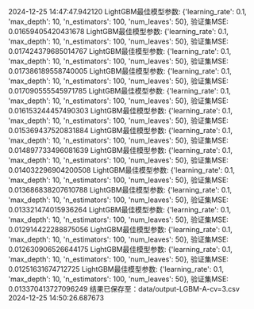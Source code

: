 2024-12-25 14:47:47.942120
LightGBM最佳模型参数: {'learning_rate': 0.1, 'max_depth': 10, 'n_estimators': 100, 'num_leaves': 50}, 验证集MSE: 0.01659405420431678
LightGBM最佳模型参数: {'learning_rate': 0.1, 'max_depth': 10, 'n_estimators': 100, 'num_leaves': 50}, 验证集MSE: 0.017424379685014767
LightGBM最佳模型参数: {'learning_rate': 0.1, 'max_depth': 10, 'n_estimators': 100, 'num_leaves': 50}, 验证集MSE: 0.017386189558740005
LightGBM最佳模型参数: {'learning_rate': 0.1, 'max_depth': 10, 'n_estimators': 100, 'num_leaves': 50}, 验证集MSE: 0.017090555545971785
LightGBM最佳模型参数: {'learning_rate': 0.1, 'max_depth': 10, 'n_estimators': 100, 'num_leaves': 50}, 验证集MSE: 0.016153244457490303
LightGBM最佳模型参数: {'learning_rate': 0.1, 'max_depth': 10, 'n_estimators': 100, 'num_leaves': 50}, 验证集MSE: 0.015369437520831884
LightGBM最佳模型参数: {'learning_rate': 0.1, 'max_depth': 10, 'n_estimators': 100, 'num_leaves': 50}, 验证集MSE: 0.014897733496081639
LightGBM最佳模型参数: {'learning_rate': 0.1, 'max_depth': 10, 'n_estimators': 100, 'num_leaves': 50}, 验证集MSE: 0.014032296904200508
LightGBM最佳模型参数: {'learning_rate': 0.1, 'max_depth': 10, 'n_estimators': 100, 'num_leaves': 50}, 验证集MSE: 0.013686838207610788
LightGBM最佳模型参数: {'learning_rate': 0.1, 'max_depth': 10, 'n_estimators': 100, 'num_leaves': 50}, 验证集MSE: 0.013321474015936264
LightGBM最佳模型参数: {'learning_rate': 0.1, 'max_depth': 10, 'n_estimators': 100, 'num_leaves': 50}, 验证集MSE: 0.012914422288875056
LightGBM最佳模型参数: {'learning_rate': 0.1, 'max_depth': 10, 'n_estimators': 100, 'num_leaves': 50}, 验证集MSE: 0.012630906526644175
LightGBM最佳模型参数: {'learning_rate': 0.1, 'max_depth': 10, 'n_estimators': 100, 'num_leaves': 50}, 验证集MSE: 0.01251631674712725
LightGBM最佳模型参数: {'learning_rate': 0.1, 'max_depth': 10, 'n_estimators': 100, 'num_leaves': 50}, 验证集MSE: 0.013370413727096249
结果已保存至：data/output-LGBM-A-cv=3.csv
2024-12-25 14:50:26.687673